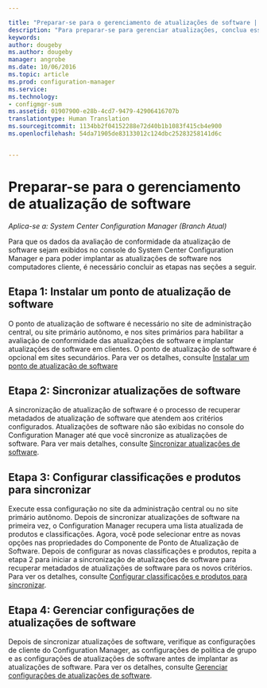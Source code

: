 ```yaml
---

title: "Preparar-se para o gerenciamento de atualizações de software | Configuration Manager"
description: "Para preparar-se para gerenciar atualizações, conclua essas tarefas para exibir os dados de avaliação de conformidade no console do System Center Configuration Manager."
keywords: 
author: dougeby
ms.author: dougeby
manager: angrobe
ms.date: 10/06/2016
ms.topic: article
ms.prod: configuration-manager
ms.service: 
ms.technology:
- configmgr-sum
ms.assetid: 01907900-e28b-4cd7-9479-42906416707b
translationtype: Human Translation
ms.sourcegitcommit: 1134bb2f04152288e72d40b1b1083f415cb4e900
ms.openlocfilehash: 54da71905de83133012c124dbc25283258141d6c


---
```


# <a name="prepare-for-software-updates-management"></a>Preparar-se para o gerenciamento de atualização de software

*Aplica-se a: System Center Configuration Manager (Branch Atual)*

Para que os dados da avaliação de conformidade da atualização de software sejam exibidos no console do System Center Configuration Manager e para poder implantar as atualizações de software nos computadores cliente, é necessário concluir as etapas nas seções a seguir.

## <a name="step-1-install-a-software-update-point"></a>Etapa 1: Instalar um ponto de atualização de software  
O ponto de atualização de software é necessário no site de administração central, ou site primário autônomo, e nos sites primários para habilitar a avaliação de conformidade das atualizações de software e implantar atualizações de software em clientes. O ponto de atualização de software é opcional em sites secundários. Para ver os detalhes, consulte [Instalar um ponto de atualização de software](install-a-software-update-point.md)  

## <a name="step-2-synchronize-software-updates"></a>Etapa 2: Sincronizar atualizações de software
A sincronização de atualização de software é o processo de recuperar metadados de atualização de software que atendem aos critérios configurados. Atualizações de software não são exibidas no console do Configuration Manager até que você sincronize as atualizações de software. Para ver mais detalhes, consulte [Sincronizar atualizações de software](synchronize-software-updates.md).   

## <a name="step-3-configure-classifications-and-products-to-synchronize"></a>Etapa 3: Configurar classificações e produtos para sincronizar
Execute essa configuração no site da administração central ou no site primário autônomo. Depois de sincronizar atualizações de software na primeira vez, o Configuration Manager recupera uma lista atualizada de produtos e classificações. Agora, você pode selecionar entre as novas opções nas propriedades do Componente de Ponto de Atualização de Software. Depois de configurar as novas classificações e produtos, repita a etapa 2 para iniciar a sincronização de atualizações de software para recuperar metadados de atualizações de software para os novos critérios. Para ver os detalhes, consulte [Configurar classificações e produtos para sincronizar](configure-classifications-and-products.md).

## <a name="step-4-manage-settings-for-software-updates"></a>Etapa 4: Gerenciar configurações de atualizações de software
Depois de sincronizar atualizações de software, verifique as configurações de cliente do Configuration Manager, as configurações de política de grupo e as configurações de atualizações de software antes de implantar as atualizações de software. Para ver os detalhes, consulte [Gerenciar configurações de atualizações de software](manage-settings-for-software-updates.md).



<!--HONumber=Nov16_HO1-->


